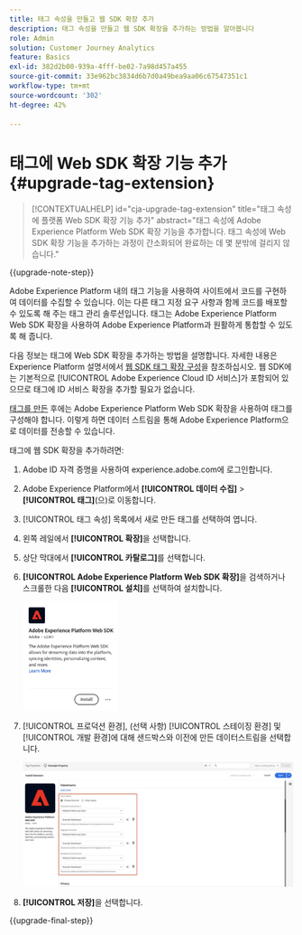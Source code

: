 ```yaml
---
title: 태그 속성을 만들고 웹 SDK 확장 추가
description: 태그 속성을 만들고 웹 SDK 확장을 추가하는 방법을 알아봅니다
role: Admin
solution: Customer Journey Analytics
feature: Basics
exl-id: 382d2b00-939a-4fff-be02-7a98d457a455
source-git-commit: 33e962bc3834d6b7d0a49bea9aa06c67547351c1
workflow-type: tm+mt
source-wordcount: '302'
ht-degree: 42%

---
```


# 태그에 Web SDK 확장 기능 추가 {#upgrade-tag-extension}

<!-- markdownlint-disable MD034 -->

>[!CONTEXTUALHELP]
>id="cja-upgrade-tag-extension"
>title="태그 속성에 플랫폼 Web SDK 확장 기능 추가"
>abstract="태그 속성에 Adobe Experience Platform Web SDK 확장 기능을 추가합니다. 태그 속성에 Web SDK 확장 기능을 추가하는 과정이 간소화되어 완료하는 데 몇 분밖에 걸리지 않습니다."

<!-- markdownlint-enable MD034 -->

{{upgrade-note-step}}

Adobe Experience Platform 내의 태그 기능을 사용하여 사이트에서 코드를 구현하여 데이터를 수집할 수 있습니다. 이는 다른 태그 지정 요구 사항과 함께 코드를 배포할 수 있도록 해 주는 태그 관리 솔루션입니다. 태그는 Adobe Experience Platform Web SDK 확장을 사용하여 Adobe Experience Platform과 원활하게 통합할 수 있도록 해 줍니다.

다음 정보는 태그에 Web SDK 확장을 추가하는 방법을 설명합니다. 자세한 내용은 Experience Platform 설명서에서 [웹 SDK 태그 확장 구성](https://experienceleague.adobe.com/en/docs/experience-platform/tags/extensions/client/web-sdk/web-sdk-extension-configuration)을 참조하십시오. 웹 SDK에는 기본적으로 [!UICONTROL Adobe Experience Cloud ID 서비스]가 포함되어 있으므로 태그에 ID 서비스 확장을 추가할 필요가 없습니다.

[태그를 만든](/help/getting-started/cja-upgrade/cja-upgrade-tag-property.md) 후에는 Adobe Experience Platform Web SDK 확장을 사용하여 태그를 구성해야 합니다. 이렇게 하면 데이터 스트림을 통해 Adobe Experience Platform으로 데이터를 전송할 수 있습니다.

태그에 웹 SDK 확장을 추가하려면:

1. Adobe ID 자격 증명을 사용하여 experience.adobe.com에 로그인합니다.

1. Adobe Experience Platform에서 **[!UICONTROL 데이터 수집]** > **[!UICONTROL 태그]**(으)로 이동합니다.

1. [!UICONTROL 태그 속성] 목록에서 새로 만든 태그를 선택하여 엽니다.

1. 왼쪽 레일에서 **[!UICONTROL 확장]**&#x200B;을 선택합니다.

1. 상단 막대에서 **[!UICONTROL 카탈로그]**&#x200B;를 선택합니다.

1. **[!UICONTROL Adobe Experience Platform Web SDK 확장]**&#x200B;을 검색하거나 스크롤한 다음 **[!UICONTROL 설치]**&#x200B;를 선택하여 설치합니다.

   <img src="assets/aepwebsdk-extension.png" width="35%"/>

1. [!UICONTROL 프로덕션 환경], (선택 사항) [!UICONTROL 스테이징 환경] 및 [!UICONTROL 개발 환경]에 대해 샌드박스와 이전에 만든 데이터스트림을 선택합니다.

   ![AEP Web SDK 확장 구성](assets/aepwebsk-extension-datastreams.png)

1. **[!UICONTROL 저장]**&#x200B;을 선택합니다.

{{upgrade-final-step}}
